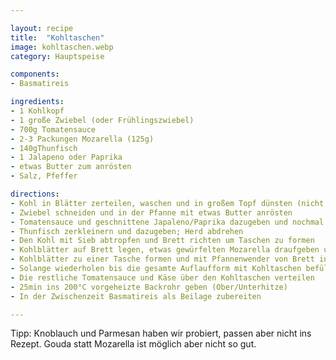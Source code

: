 ```yaml
---

layout: recipe
title:  "Kohltaschen"
image: kohltaschen.webp
category: Hauptspeise

components:
- Basmatireis

ingredients:
- 1 Kohlkopf
- 1 große Zwiebel (oder Frühlingszwiebel)
- 700g Tomatensauce
- 2-3 Packungen Mozarella (125g)
- 140gThunfisch
- 1 Jalapeno oder Paprika
- etwas Butter zum anrösten
- Salz, Pfeffer

directions:
- Kohl in Blätter zerteilen, waschen und in großem Topf dünsten (nicht zu weich)
- Zwiebel schneiden und in der Pfanne mit etwas Butter anrösten
- Tomatensauce und geschnittene Japaleno/Paprika dazugeben und nochmal kurz köcheln lassen
- Thunfisch zerkleinern und dazugeben; Herd abdrehen
- Den Kohl mit Sieb abtropfen und Brett richten um Taschen zu formen
- Kohlblätter auf Brett legen, etwas gewürfelten Mozarella draufgeben und etwas von der vorher zubereiteten Tomatensauce dazugeben
- Kohlblätter zu einer Tasche formen und mit Pfannenwender von Brett in eine große Glasform heben (dabei umdrehen, damit der Käse oben ist)
- Solange wiederholen bis die gesamte Auflaufform mit Kohltaschen befüllt ist (bei einem großen Kohl sollten sich 12 Taschen ausgehen)
- Die restliche Tomatensauce und Käse über den Kohltaschen verteilen
- 25min ins 200°C vorgeheizte Backrohr geben (Ober/Unterhitze)
- In der Zwischenzeit Basmatireis als Beilage zubereiten

---
```


Tipp: Knoblauch und Parmesan haben wir probiert, passen aber nicht ins Rezept. Gouda statt Mozarella ist möglich aber nicht so gut.
